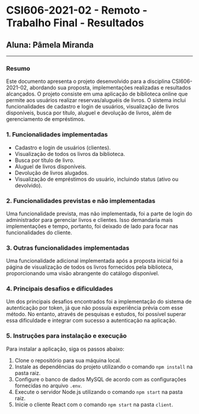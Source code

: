 # CSI606-2021-02 - Remoto - Trabalho Final - Resultados

## Aluna: Pâmela Miranda

---

### Resumo

Este documento apresenta o projeto desenvolvido para a disciplina CSI606-2021-02, abordando sua proposta, implementações realizadas e resultados alcançados. O projeto consiste em uma aplicação de biblioteca online que permite aos usuários realizar reservas/aluguéis de livros. O sistema inclui funcionalidades de cadastro e login de usuários, visualização de livros disponíveis, busca por título, aluguel e devolução de livros, além de gerenciamento de empréstimos.

### 1. Funcionalidades implementadas

- Cadastro e login de usuários (clientes).
- Visualização de todos os livros da biblioteca.
- Busca por título de livro.
- Aluguel de livros disponíveis.
- Devolução de livros alugados.
- Visualização de empréstimos do usuário, incluindo status (ativo ou devolvido).

### 2. Funcionalidades previstas e não implementadas

Uma funcionalidade prevista, mas não implementada, foi a parte de login do administrador para gerenciar livros e clientes. Isso demandaria mais implementações e tempo, portanto, foi deixado de lado para focar nas funcionalidades do cliente.

### 3. Outras funcionalidades implementadas

Uma funcionalidade adicional implementada após a proposta inicial foi a página de visualização de todos os livros fornecidos pela biblioteca, proporcionando uma visão abrangente do catálogo disponível.

### 4. Principais desafios e dificuldades

Um dos principais desafios encontrados foi a implementação do sistema de autenticação por token, já que não possuía experiência prévia com esse método. No entanto, através de pesquisas e estudos, foi possível superar essa dificuldade e integrar com sucesso a autenticação na aplicação.

### 5. Instruções para instalação e execução

Para instalar a aplicação, siga os passos abaixo:

1. Clone o repositório para sua máquina local.
2. Instale as dependências do projeto utilizando o comando `npm install` na pasta raiz.
3. Configure o banco de dados MySQL de acordo com as configurações fornecidas no arquivo `.env`.
4. Execute o servidor Node.js utilizando o comando `npm start` na pasta raiz.
5. Inicie o cliente React com o comando `npm start` na pasta `client`.


